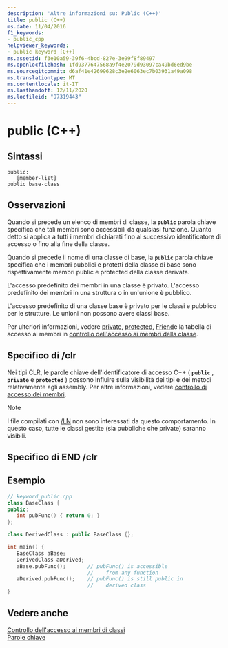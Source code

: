 ```yaml
---
description: 'Altre informazioni su: Public (C++)'
title: public (C++)
ms.date: 11/04/2016
f1_keywords:
- public_cpp
helpviewer_keywords:
- public keyword [C++]
ms.assetid: f3e10a59-39f6-4bcd-827e-3e99f8f89497
ms.openlocfilehash: 1fd9377647568a9f4e2079d93097ca49bd6ed9be
ms.sourcegitcommit: d6af41e42699628c3e2e6063ec7b03931a49a098
ms.translationtype: MT
ms.contentlocale: it-IT
ms.lasthandoff: 12/11/2020
ms.locfileid: "97319443"
---
```

# <a name="public-c"></a>public (C++)

## <a name="syntax"></a>Sintassi

```
public:
   [member-list]
public base-class
```

## <a name="remarks"></a>Osservazioni

Quando si precede un elenco di membri di classe, la **`public`** parola chiave specifica che tali membri sono accessibili da qualsiasi funzione. Quanto detto si applica a tutti i membri dichiarati fino al successivo identificatore di accesso o fino alla fine della classe.

Quando si precede il nome di una classe di base, la **`public`** parola chiave specifica che i membri pubblici e protetti della classe di base sono rispettivamente membri public e protected della classe derivata.

L'accesso predefinito dei membri in una classe è privato. L'accesso predefinito dei membri in una struttura o in un'unione è pubblico.

L'accesso predefinito di una classe base è privato per le classi e pubblico per le strutture. Le unioni non possono avere classi base.

Per ulteriori informazioni, vedere [private](../cpp/private-cpp.md), [protected](../cpp/protected-cpp.md), [Friend](../cpp/friend-cpp.md)e la tabella di accesso ai membri in [controllo dell'accesso ai membri della classe](member-access-control-cpp.md).

## <a name="clr-specific"></a>Specifico di /clr

Nei tipi CLR, le parole chiave dell'identificatore di accesso C++ ( **`public`** , **`private`** e **`protected`** ) possono influire sulla visibilità dei tipi e dei metodi relativamente agli assembly. Per altre informazioni, vedere [controllo di accesso dei membri](member-access-control-cpp.md).

> [!NOTE]
> I file compilati con [/LN](../build/reference/ln-create-msil-module.md) non sono interessati da questo comportamento. In questo caso, tutte le classi gestite (sia pubbliche che private) saranno visibili.

## <a name="end-clr-specific"></a>Specifico di END /clr

## <a name="example"></a>Esempio

```cpp
// keyword_public.cpp
class BaseClass {
public:
   int pubFunc() { return 0; }
};

class DerivedClass : public BaseClass {};

int main() {
   BaseClass aBase;
   DerivedClass aDerived;
   aBase.pubFunc();       // pubFunc() is accessible
                          //    from any function
   aDerived.pubFunc();    // pubFunc() is still public in
                          //    derived class
}
```

## <a name="see-also"></a>Vedere anche

[Controllo dell'accesso ai membri di classi](member-access-control-cpp.md)<br/>
[Parole chiave](../cpp/keywords-cpp.md)
